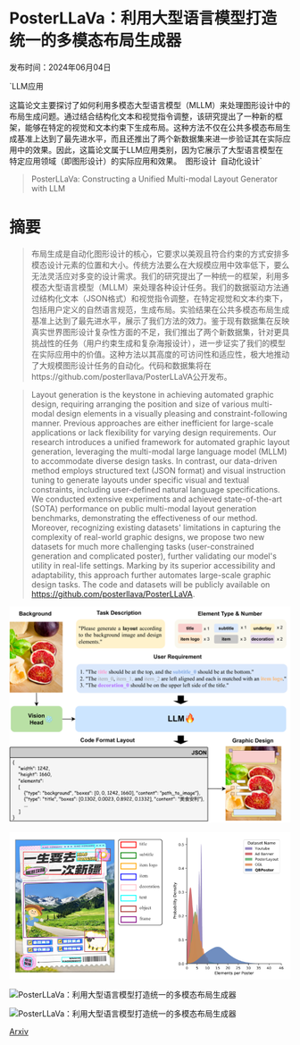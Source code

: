 # PosterLLaVa：利用大型语言模型打造统一的多模态布局生成器

发布时间：2024年06月04日

`LLM应用

这篇论文主要探讨了如何利用多模态大型语言模型（MLLM）来处理图形设计中的布局生成问题。通过结合结构化文本和视觉指令调整，该研究提出了一种新的框架，能够在特定的视觉和文本约束下生成布局。这种方法不仅在公共多模态布局生成基准上达到了最先进水平，而且还推出了两个新数据集来进一步验证其在实际应用中的效果。因此，这篇论文属于LLM应用类别，因为它展示了大型语言模型在特定应用领域（即图形设计）的实际应用和效果。` `图形设计` `自动化设计`

> PosterLLaVa: Constructing a Unified Multi-modal Layout Generator with LLM

# 摘要

> 布局生成是自动化图形设计的核心，它要求以美观且符合约束的方式安排多模态设计元素的位置和大小。传统方法要么在大规模应用中效率低下，要么无法灵活应对多变的设计需求。我们的研究提出了一种统一的框架，利用多模态大型语言模型（MLLM）来处理各种设计任务。我们的数据驱动方法通过结构化文本（JSON格式）和视觉指令调整，在特定视觉和文本约束下，包括用户定义的自然语言规范，生成布局。实验结果在公共多模态布局生成基准上达到了最先进水平，展示了我们方法的效力。鉴于现有数据集在反映真实世界图形设计复杂性方面的不足，我们推出了两个新数据集，针对更具挑战性的任务（用户约束生成和复杂海报设计），进一步证实了我们的模型在实际应用中的价值。这种方法以其高度的可访问性和适应性，极大地推动了大规模图形设计任务的自动化。代码和数据集将在https://github.com/posterllava/PosterLLaVA公开发布。

> Layout generation is the keystone in achieving automated graphic design, requiring arranging the position and size of various multi-modal design elements in a visually pleasing and constraint-following manner. Previous approaches are either inefficient for large-scale applications or lack flexibility for varying design requirements. Our research introduces a unified framework for automated graphic layout generation, leveraging the multi-modal large language model (MLLM) to accommodate diverse design tasks. In contrast, our data-driven method employs structured text (JSON format) and visual instruction tuning to generate layouts under specific visual and textual constraints, including user-defined natural language specifications. We conducted extensive experiments and achieved state-of-the-art (SOTA) performance on public multi-modal layout generation benchmarks, demonstrating the effectiveness of our method. Moreover, recognizing existing datasets' limitations in capturing the complexity of real-world graphic designs, we propose two new datasets for much more challenging tasks (user-constrained generation and complicated poster), further validating our model's utility in real-life settings. Marking by its superior accessibility and adaptability, this approach further automates large-scale graphic design tasks. The code and datasets will be publicly available on https://github.com/posterllava/PosterLLaVA.

![PosterLLaVa：利用大型语言模型打造统一的多模态布局生成器](../../../paper_images/2406.02884/x1.png)

![PosterLLaVa：利用大型语言模型打造统一的多模态布局生成器](../../../paper_images/2406.02884/x2.png)

![PosterLLaVa：利用大型语言模型打造统一的多模态布局生成器](../../../paper_images/2406.02884/x3.png)

![PosterLLaVa：利用大型语言模型打造统一的多模态布局生成器](../../../paper_images/2406.02884/x4.png)

[Arxiv](https://arxiv.org/abs/2406.02884)